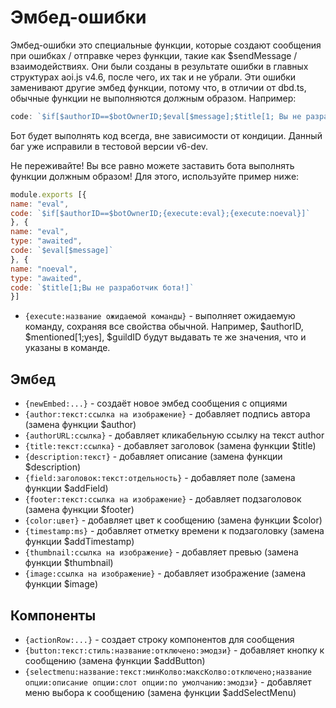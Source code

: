 # Эмбед-ошибки

Эмбед-ошибки это специальные функции, которые создают сообщения при ошибках / отправке через функции, такие как $sendMessage / взаимодействиях. Они были созданы в результате ошибки в главных структурах aoi.js v4.6, после чего, их так и не убрали. Эти ошибки заменивают другие эмбед функции, потому что, в отличии от dbd.ts, обычные функции не выполняются должным образом. Напримep:

```javascript
code: `$if[$authorID==$botOwnerID;$eval[$message];$title[1; Вы не разработчик бота!]]
```

Бот будет выполнять код всегда, вне зависимости от кондиции. Данный баг уже исправили в тестовой версии v6-dev.

Не переживайте! Вы все равно можете заставить бота выполнять функции должным образом! Для этого, используйте пример ниже:

```javascript
module.exports [{
name: "eval",
code: `$if[$authorID==$botOwnerID;{execute:eval};{execute:noeval}]`
}, {
name: "eval",
type: "awaited",
code: `$eval[$message]`
}, {
name: "noeval",
type: "awaited",
code: `$title[1;Вы не разработчик бота!]`
}]
```

- `{execute:название ожидаемой команды}` - выполняет ожидаемую команду, сохраняя все свойства обычной. Например, $authorID, $mentioned[1;yes], $guildID будут выдавать те же значения, что и указаны в команде. 

## Эмбед

- `{newEmbed:...}` - создаёт новое эмбед сообщения с опциями
- `{author:текст:ссылка на изображениe}` - добавляет подпись автора (замена функции $author)
- `{authorURL:ссылка}` - добавляет кликабельную ссылку на текст author
- `{title:текст:ссылка}` - добавляет заголовок (замена функции $title)
- `{description:текст}` - добавляет описание (замена функции $description)
- `{field:заголовок:текст:отдельность}` - добавляет поле (замена функции $addField)
- `{footer:текст:ссылка на изображение}` - добавляет подзаголовок (замена функции $footer)
- `{color:цвет}` - добавляет цвет к сообщению (замена функции $color)
- `{timestamp:ms}` - добавляет отметку времени к подзаголовку (замена функции $addTimestamp)
- `{thumbnail:ссылка на изображение}` - добавляет превью (замена функции $thumbnail) 
- `{image:ссылка на изображение}` - добавляет изображение (замена функции $image)

## Компоненты
- `{actionRow:...}` - создает строку компонентов для сообщения
- `{button:текст:стиль:название:отключено:эмодзи}` - добавляет кнопку к сообщению (замена функции $addButton)
- `{selectmenu:название:текст:минКолво:максКолво:отключено;название опции:описание опции:слот опции:по умолчанию:эмодзи}` - добавляет меню выбора к сообщению (замена функции $addSelectMenu)
